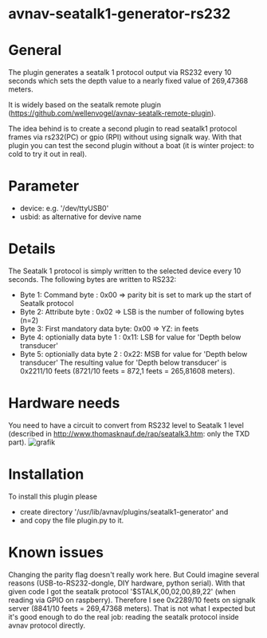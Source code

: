 # avnav-seatalk1-generator-rs232

# General

The plugin generates a seatalk 1 protocol output via RS232 every 10 seconds which sets the depth value to a nearly fixed value of 269,47368 meters.

It is widely based on the seatalk remote plugin (https://github.com/wellenvogel/avnav-seatalk-remote-plugin).

The idea behind is to create a second plugin to read seatalk1 protocol frames via rs232(PC) or gpio (RPI) without using signalk way.
With that plugin you can test the second plugin without a boat (it is winter project: to cold to try it out in real).

# Parameter

- device: e.g. '/dev/ttyUSB0'
- usbid: as alternative for devive name

# Details

The Seatalk 1 protocol is simply written to the selected device every 10 seconds.
The following bytes are written to RS232:
- Byte 1: Command byte             : 0x00 => parity bit is set to mark up the start of Seatalk protocol
- Byte 2: Attribute byte           : 0x02 => LSB is the number of following bytes (n=2)
- Byte 3: First mandatory data byte: 0x00 => YZ: in feets
- Byte 4: optionially data byte 1  : 0x11: LSB for value for 'Depth below transducer'
- Byte 5: optionially data byte 2  : 0x22: MSB for value for 'Depth below transducer'
The resulting value for 'Depth below transducer' is 0x2211/10 feets (8721/10 feets = 872,1 feets = 265,81608 meters).

# Hardware needs
You need to have a circuit to convert from RS232 level to Seatalk 1 level (described in http://www.thomasknauf.de/rap/seatalk3.htm: only the TXD part).
![grafik](https://user-images.githubusercontent.com/98450191/153191823-b1585581-9782-45ab-b2a4-1c544deb7676.png)

# Installation

To install this plugin please 
- create directory '/usr/lib/avnav/plugins/seatalk1-generator' and 
- and copy the file plugin.py to it.

# Known issues
Changing the parity flag doesn't really work here. 
But Could imagine several reasons (USB-to-RS232-dongle, DIY hardware, python serial).
With that given code I got the seatalk protocol '$STALK,00,02,00,89,22' (when reading via GPIO on raspberry). 
Therefore I see 0x2289/10 feets on signalk server (8841/10 feets = 269,47368 meters).
That is not what I expected but it's good enough to do the real job: reading the seatalk protocol inside avnav protocol directly.
